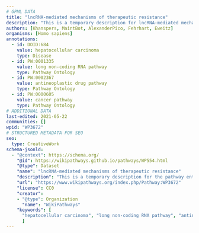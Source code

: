 ```yaml
---
# GPML DATA
title: "lncRNA-mediated mechanisms of therapeutic resistance"
description: "This is a temporary description for lncRNA-mediated mechanisms of therapeutic resistance"
authors: [Khanspers, MaintBot, AlexanderPico, Fehrhart, Eweitz]
organisms: [Homo sapiens]
annotations:
  - id: DOID:684
    value: hepatocellular carcinoma
    type: Disease
  - id: PW:0001335
    value: long non-coding RNA pathway
    type: Pathway Ontology
  - id: PW:0002367
    value: antineoplastic drug pathway
    type: Pathway Ontology
  - id: PW:0000605
    value: cancer pathway
    type: Pathway Ontology
# ADDITIONAL DATA
last-edited: 2021-05-22
communities: []
wpid: "WP3672"
# STRUCTURED METADATA FOR SEO
seo:
  type: CreativeWork
schema-jsonld:
  - "@context": https://schema.org/
    "@id": https://wikipathways.github.io/pathways/WP554.html
    "@type": Dataset
    "name": "lncRNA-mediated mechanisms of therapeutic resistance"
    "description": "This is a temporary description for the pathway entitled: lncRNA-mediated mechanisms of therapeutic resistance"
    "url": "https://www.wikipathways.org/index.php/Pathway:WP3672"
    "license": CC0
    "creator":
    - "@type": Organization
      "name": "WikiPathways"
    "keywords": [
      "hepatocellular carcinoma", "long non-coding RNA pathway", "antineoplastic drug pathway", "cancer pathway",
      ]
---
```

